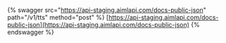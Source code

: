 {% swagger src="https://api-staging.aimlapi.com/docs-public-json" path="/v1/tts" method="post" %}
[https://api-staging.aimlapi.com/docs-public-json](https://api-staging.aimlapi.com/docs-public-json)
{% endswagger %}
